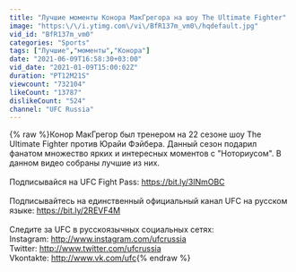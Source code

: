 ```yaml
---
title: "Лучшие моменты Конора МакГрегора на шоу The Ultimate Fighter"
image: "https:\/\/i.ytimg.com\/vi\/BfR137m_vm0\/hqdefault.jpg"
vid_id: "BfR137m_vm0"
categories: "Sports"
tags: ["Лучшие","моменты","Конора"]
date: "2021-06-09T16:58:30+03:00"
vid_date: "2021-01-09T15:00:02Z"
duration: "PT12M21S"
viewcount: "732104"
likeCount: "13787"
dislikeCount: "524"
channel: "UFC Russia"
---
```

{% raw %}Конор МакГрегор был тренером на 22 сезоне шоу The Ultimate Fighter против Юрайи Фэйбера. Данный сезон подарил фанатом множество ярких и интересных моментов с &quot;Ноториусом&quot;. В данном видео собраны лучшие из них.<br /><br />Подписывайся на UFC Fight Pass: <a rel="nofollow" target="blank" href="https://bit.ly/3lNmOBC">https://bit.ly/3lNmOBC</a><br /><br />Подписывайтесь на единственный официальный канал UFC на русском языке: <a rel="nofollow" target="blank" href="https://bit.ly/2REVF4M">https://bit.ly/2REVF4M</a><br /><br />Следите за UFC в русскоязычных социальных сетях: <br />Instagram: <a rel="nofollow" target="blank" href="http://www.instagram.com/ufcrussia">http://www.instagram.com/ufcrussia</a> <br />Twitter: <a rel="nofollow" target="blank" href="http://www.twitter.com/ufcrussia">http://www.twitter.com/ufcrussia</a> <br />Vkontakte: <a rel="nofollow" target="blank" href="http://www.vk.com/ufc">http://www.vk.com/ufc</a>{% endraw %}
